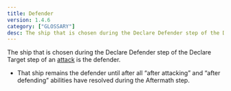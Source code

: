 ```yaml
---
title: Defender
version: 1.4.6
category: ["GLOSSARY"]
desc: The ship that is chosen during the Declare Defender step of the Declare
---
```


The ship that is chosen during the Declare Defender step of the Declare Target step of an [attack](/rules/Attack) is the defender.

- That ship remains the defender until after all “after attacking” and “after defending” abilities have resolved during the Aftermath step.
